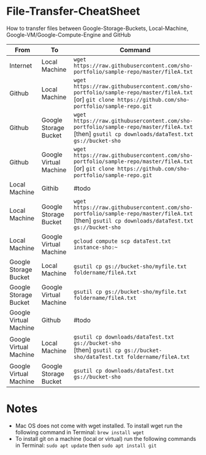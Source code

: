 # File-Transfer-CheatSheet
How to transfer files between Google-Storage-Buckets, Local-Machine, Google-VM/Google-Compute-Engine and GitHub

| From                   | To                     | Command
| ---------------------- | ---------------------- | ---------------------------------------------------------------------------------------------------------------- 
| Internet               | Local Machine          | ```wget https://raw.githubusercontent.com/sho-portfolio/sample-repo/master/fileA.txt```    
| Github                 | Local Machine          | ```wget https://raw.githubusercontent.com/sho-portfolio/sample-repo/master/fileA.txt``` <br/> [or] ```git clone https://github.com/sho-portfolio/sample-repo.git```                                                                                                              
| Github                 | Google Storage Bucket  | ```wget https://raw.githubusercontent.com/sho-portfolio/sample-repo/master/fileA.txt``` <br/>[then] ```gsutil cp downloads/dataTest.txt gs://bucket-sho```                                            
| Github                 | Google Virtual Machine | ```wget https://raw.githubusercontent.com/sho-portfolio/sample-repo/master/fileA.txt``` <br/>[or] ```git clone https://github.com/sho-portfolio/sample-repo.git```                    
| Local Machine          | Githib                 | #todo
| Local Machine          | Google Storage Bucket  | ```wget https://raw.githubusercontent.com/sho-portfolio/sample-repo/master/fileA.txt``` <br/>[then] ```gsutil cp downloads/dataTest.txt gs://bucket-sho```
| Local Machine          | Google Virtual Machine | ```gcloud compute scp dataTest.txt instance-sho:~```
| Google Storage Bucket  | Local Machine          | ```gsutil cp gs://bucket-sho/myfile.txt foldername/fileA.txt``` 
| Google Storage Bucket  | Google Virtual Machine | ```gsutil cp gs://bucket-sho/myfile.txt foldername/fileA.txt```
| Google Virtual Machine | Github                 | #todo
| Google Virtual Machine | Local Machine          | ```gsutil cp downloads/dataTest.txt gs://bucket-sho``` <br/> [then] ```gsutil cp gs://bucket-sho/dataTest.txt foldername/fileA.txt```
| Google Virtual Machine | Google Storage Bucket  | ```gsutil cp downloads/dataTest.txt gs://bucket-sho```


# Notes
* Mac OS does not come with wget installed.  To install wget run the following command in Terminal: ```brew install wget```
* To install git on a machine (local or virtual) run the following commands in Terminal: ```sudo apt update``` then 
```sudo apt install git```
